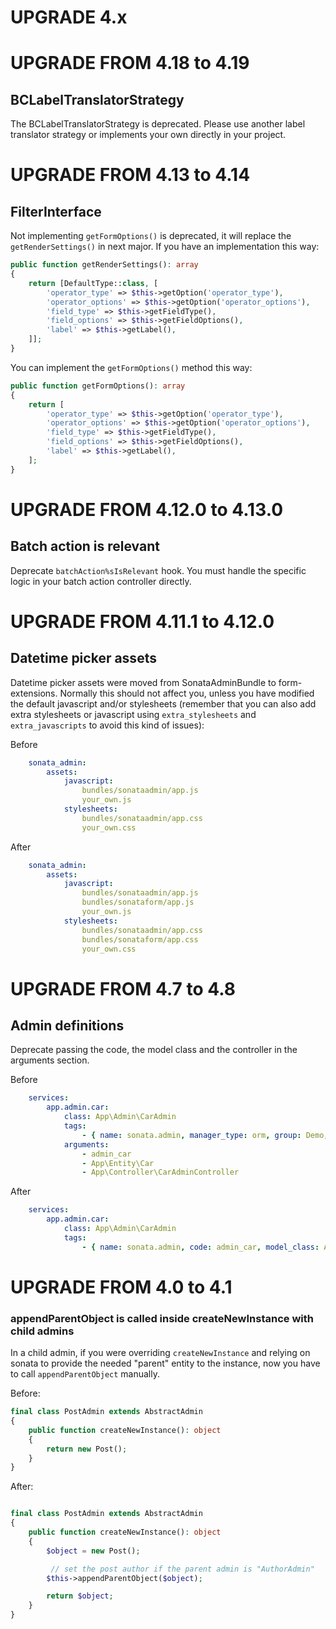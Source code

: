 UPGRADE 4.x
===========

UPGRADE FROM 4.18 to 4.19
=========================

## BCLabelTranslatorStrategy

The BCLabelTranslatorStrategy is deprecated. Please use another label translator strategy or
implements your own directly in your project.

UPGRADE FROM 4.13 to 4.14
=========================

## FilterInterface

Not implementing `getFormOptions()` is deprecated, it will replace the `getRenderSettings()`
in next major. If you have an implementation this way:
```php
public function getRenderSettings(): array
{
    return [DefaultType::class, [
        'operator_type' => $this->getOption('operator_type'),
        'operator_options' => $this->getOption('operator_options'),
        'field_type' => $this->getFieldType(),
        'field_options' => $this->getFieldOptions(),
        'label' => $this->getLabel(),
    ]];
}
```
You can implement the `getFormOptions()` method this way:
```php
public function getFormOptions(): array
{
    return [
        'operator_type' => $this->getOption('operator_type'),
        'operator_options' => $this->getOption('operator_options'),
        'field_type' => $this->getFieldType(),
        'field_options' => $this->getFieldOptions(),
        'label' => $this->getLabel(),
    ];
}
```

UPGRADE FROM 4.12.0 to 4.13.0
=============================

## Batch action is relevant

Deprecate `batchAction%sIsRelevant` hook. You must handle the specific logic in your
batch action controller directly.

UPGRADE FROM 4.11.1 to 4.12.0
=============================

## Datetime picker assets

Datetime picker assets were moved from SonataAdminBundle to form-extensions.
Normally this should not affect you, unless you have modified
the default javascript and/or stylesheets
(remember that you can also add extra stylesheets or javascript using
`extra_stylesheets` and `extra_javascripts` to avoid this kind of issues):

Before
```yaml
    sonata_admin:
        assets:
            javascript:
                bundles/sonataadmin/app.js
                your_own.js
            stylesheets:
                bundles/sonataadmin/app.css
                your_own.css
```

After
```yaml
    sonata_admin:
        assets:
            javascript:
                bundles/sonataadmin/app.js
                bundles/sonataform/app.js
                your_own.js
            stylesheets:
                bundles/sonataadmin/app.css
                bundles/sonataform/app.css
                your_own.css
```

UPGRADE FROM 4.7 to 4.8
=======================

## Admin definitions

Deprecate passing the code, the model class and the controller in the arguments section.

Before
```yaml
    services:
        app.admin.car:
            class: App\Admin\CarAdmin
            tags:
                - { name: sonata.admin, manager_type: orm, group: Demo, label: Car }
            arguments:
                - admin_car
                - App\Entity\Car
                - App\Controller\CarAdminController
```
After
```yaml
    services:
        app.admin.car:
            class: App\Admin\CarAdmin
            tags:
                - { name: sonata.admin, code: admin_car, model_class: App\Entity\Car, controller: App\Controller\CarAdminController, manager_type: orm, group: Demo, label: Car }
```

UPGRADE FROM 4.0 to 4.1
=======================

### appendParentObject is called inside createNewInstance with child admins

In a child admin, if you were overriding `createNewInstance` and relying on sonata to provide the needed "parent" entity
to the instance, now you have to call `appendParentObject` manually.

Before:
```php
final class PostAdmin extends AbstractAdmin
{
    public function createNewInstance(): object
    {
        return new Post();
    }
}
```

After:
```php

final class PostAdmin extends AbstractAdmin
{
    public function createNewInstance(): object
    {
        $object = new Post();

         // set the post author if the parent admin is "AuthorAdmin"
        $this->appendParentObject($object);

        return $object;
    }
}
```
